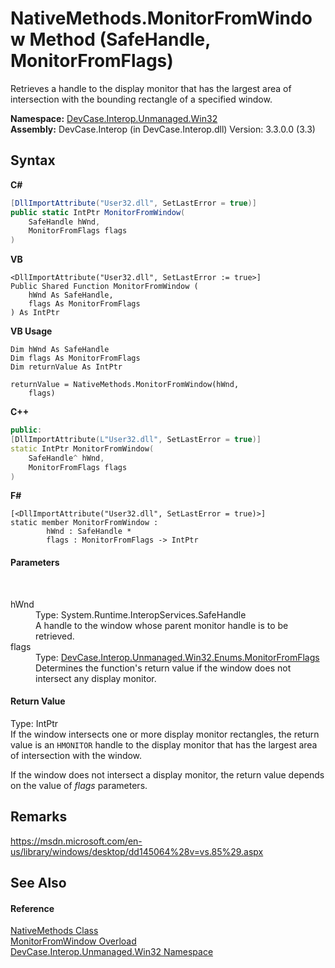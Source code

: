 # NativeMethods.MonitorFromWindow Method (SafeHandle, MonitorFromFlags)
 

Retrieves a handle to the display monitor that has the largest area of intersection with the bounding rectangle of a specified window.

**Namespace:**&nbsp;<a href="N_DevCase_Interop_Unmanaged_Win32">DevCase.Interop.Unmanaged.Win32</a><br />**Assembly:**&nbsp;DevCase.Interop (in DevCase.Interop.dll) Version: 3.3.0.0 (3.3)

## Syntax

**C#**<br />
``` C#
[DllImportAttribute("User32.dll", SetLastError = true)]
public static IntPtr MonitorFromWindow(
	SafeHandle hWnd,
	MonitorFromFlags flags
)
```

**VB**<br />
``` VB
<DllImportAttribute("User32.dll", SetLastError := true>]
Public Shared Function MonitorFromWindow ( 
	hWnd As SafeHandle,
	flags As MonitorFromFlags
) As IntPtr
```

**VB Usage**<br />
``` VB Usage
Dim hWnd As SafeHandle
Dim flags As MonitorFromFlags
Dim returnValue As IntPtr

returnValue = NativeMethods.MonitorFromWindow(hWnd, 
	flags)
```

**C++**<br />
``` C++
public:
[DllImportAttribute(L"User32.dll", SetLastError = true)]
static IntPtr MonitorFromWindow(
	SafeHandle^ hWnd, 
	MonitorFromFlags flags
)
```

**F#**<br />
``` F#
[<DllImportAttribute("User32.dll", SetLastError = true)>]
static member MonitorFromWindow : 
        hWnd : SafeHandle * 
        flags : MonitorFromFlags -> IntPtr 

```


#### Parameters
&nbsp;<dl><dt>hWnd</dt><dd>Type: System.Runtime.InteropServices.SafeHandle<br />A handle to the window whose parent monitor handle is to be retrieved.</dd><dt>flags</dt><dd>Type: <a href="T_DevCase_Interop_Unmanaged_Win32_Enums_MonitorFromFlags">DevCase.Interop.Unmanaged.Win32.Enums.MonitorFromFlags</a><br />Determines the function's return value if the window does not intersect any display monitor.</dd></dl>

#### Return Value
Type: IntPtr<br />If the window intersects one or more display monitor rectangles, the return value is an `HMONITOR` handle to the display monitor that has the largest area of intersection with the window. 

 If the window does not intersect a display monitor, the return value depends on the value of *flags* parameters.

## Remarks
<a href="https://msdn.microsoft.com/en-us/library/windows/desktop/dd145064%28v=vs.85%29.aspx" target="_blank">https://msdn.microsoft.com/en-us/library/windows/desktop/dd145064%28v=vs.85%29.aspx</a>

## See Also


#### Reference
<a href="T_DevCase_Interop_Unmanaged_Win32_NativeMethods">NativeMethods Class</a><br /><a href="Overload_DevCase_Interop_Unmanaged_Win32_NativeMethods_MonitorFromWindow">MonitorFromWindow Overload</a><br /><a href="N_DevCase_Interop_Unmanaged_Win32">DevCase.Interop.Unmanaged.Win32 Namespace</a><br />